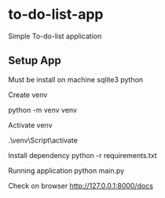 # to-do-list-app
Simple To-do-list application

## Setup App
Must be install on machine
sqlite3
python

Create venv 

python -m venv venv

Activate venv

.\venv\Script\activate

Install dependency
python -r requirements.txt

Running application
python main.py

Check on browser
http://127.0.0.1:8000/docs